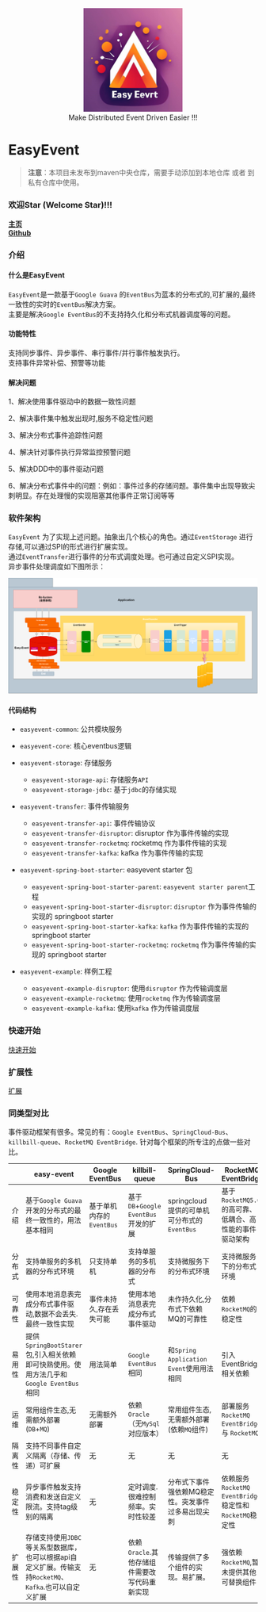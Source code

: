 

<div align=center><img src="/doc/image/logo.png" width="200"/></div>

<div align=center> Make Distributed Event Driven Easier !!! </div>

# EasyEvent

> **注意**：本项目未发布到maven中央仓库，需要手动添加到本地仓库 或者 到私有仓库中使用。

### 欢迎Star (Welcome Star)!!!

**[主页](https://svnlab.github.io/)** \
**[Github](https://github.com/openquartz/easy-event)**

### 介绍

#### 什么是EasyEvent

`EasyEvent`是一款基于`Google Guava` 的`EventBus`为蓝本的分布式的,可扩展的,最终一致性的实时的`EventBus`解决方案。\
主要是解决`Google EventBus`的不支持持久化和分布式机器调度等的问题。

#### 功能特性

支持同步事件、异步事件、串行事件/并行事件触发执行。\
支持事件异常补偿、预警等功能

#### 解决问题

1、解决使用事件驱动中的数据一致性问题

2、解决事件集中触发出现时,服务不稳定性问题

3、解决分布式事件追踪性问题

4、解决针对事件执行异常监控预警问题

5、解决DDD中的事件驱动问题

6、解决分布式事件中的问题：例如：事件过多的存储问题。事件集中出现导致尖刺明显。存在处理慢的实现阻塞其他事件正常订阅等等

### 软件架构

`EasyEvent` 为了实现上述问题。抽象出几个核心的角色。通过`EventStorage` 进行存储,可以通过SPI的形式进行扩展实现。\
通过`EventTransfer`进行事件的分布式调度处理。也可通过自定义SPI实现。\
异步事件处理调度如下图所示：

![EasyEvent异步事件处理流程示意图](./doc/image/EasyEvent.png)

#### 代码结构

- `easyevent-common`: 公共模块服务

- `easyevent-core`: 核心eventbus逻辑

- `easyevent-storage`: 存储服务
  - `easyevent-storage-api`: 存储服务`API`
  - `easyevent-storage-jdbc`: 基于`jdbc`的存储实现

- `easyevent-transfer`: 事件传输服务
  - `easyevent-transfer-api`: 事件传输协议
  - `easyevent-transfer-disruptor`: disruptor 作为事件传输的实现
  - `easyevent-transfer-rocketmq`: rocketmq 作为事件传输的实现
  - `easyevent-transfer-kafka`: kafka 作为事件传输的实现

- `easyevent-spring-boot-starter`: easyevent starter 包
  - `easyevent-spring-boot-starter-parent`: `easyevent starter parent`工程
  - `easyevent-spring-boot-starter-disruptor`: `disruptor` 作为事件传输的实现的 springboot starter
  - `easyevent-spring-boot-starter-kafka`: `kafka` 作为事件传输的实现的 springboot starter
  - `easyevent-spring-boot-starter-rocketmq`: `rocketmq` 作为事件传输的实现的 springboot starter
  
- `easyevent-example`: 样例工程
  - `easyevent-example-disruptor`: 使用`disruptor` 作为传输调度层
  - `easyevent-example-rocketmq`: 使用`rocketmq` 作为传输调度层
  - `easyevent-example-kafka`: 使用`kafka` 作为传输调度层

### 快速开始

[快速开始](doc/QuickStart.md)

### 扩展性

[扩展](doc/Extend.md)


### 同类型对比
事件驱动框架有很多。常见的有：`Google EventBus`、`SpringCloud-Bus`、`killbill-queue`、`RocketMQ EventBridge`. 针对每个框架的所专注的点做一些对比。

|     |  easy-event | Google EventBus | killbill-queue | SpringCloud-Bus | RocketMQ EventBridge |
|  ----  | ----  | --- | ---  | --- |  --- |
| 介绍 | 基于`Google Guava`开发的分布式的最终一致性的，用法基本相同 | 基于单机内存的 `EventBus` | 基于`DB`+`Google EventBus`开发的扩展 | springcloud 提供的可单机可分布式的`EventBus` | 基于`RocketMQ5.0`的高可靠、低耦合、高性能的事件驱动架构  |
| 分布式 | 支持单服务的多机器的分布式环境 | 只支持单机 | 支持单服务的多机器的分布式 | 支持微服务下的分布式环境 | 支持微服务下的分布式环境 | 
| 可靠性  | 使用本地消息表完成分布式事件驱动,数据不会丢失.最终一致性实现 | 事件未持久,存在丢失可能 | 使用本地消息表完成分布式事件驱动 | 未作持久化,分布式下依赖 MQ的可靠性 | 依赖`RocketMQ`的稳定性 |
| 易用性 | 提供`SpringBootStarer`包,引入相关依赖即可快熟使用。使用方法几乎和`Google EventBus` 相同 | 用法简单 | `Google EventBus` 相同 | 和`Spring Application Event`使用用法相同 | 引入EventBridge相关依赖 |
| 运维  | 常用组件生态,无需额外部署(`DB`+`MQ`) |  无需额外部署  | 依赖`Oracle`（无`MySql`对应版本） | 常用组件生态,无需额外部署(依赖`MQ`组件) | 部署服务`RocketMQ EventBridge` 与 `RocketMQ` |
| 隔离性 | 支持不同事件自定义隔离（存储、传递）可扩展 | 无 | 无 | 无 | 无 |
| 稳定性 | 异步事件触发支持消费和发送自定义限流。支持tag级别的隔离 | 无 | 定时调度.很难控制频率。实时性较差 | 分布式下事件强依赖MQ稳定性。突发事件过多易出现尖刺 | 依赖服务 `RocketMQ EventBridge` 稳定性和`RocketMQ`稳定性 |
| 扩展性 | 存储支持使用`JDBC`等关系型数据库，也可以根据api自定义扩展。传输支持`RocketMQ`、`Kafka`.也可以自定义扩展 | 无 | 依赖`Oracle`.其他存储组件需要改写代码重新实现 | 传输提供了多个组件的实现。易扩展。 | 强依赖`RocketMQ`,暂未提供其他可替换组件 |


